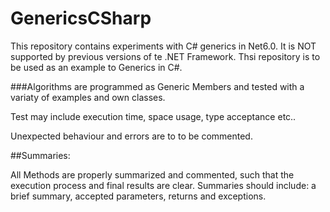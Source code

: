 # GenericsCSharp

This repository contains experiments with C# generics in Net6.0. It is NOT supported by previous versions of te .NET Framework.
Thsi repository is to be used as an example to Generics in C#.

###Algorithms are programmed as Generic Members and tested with a variaty of examples and own classes.

Test may include execution time, space usage, type acceptance etc..

Unexpected behaviour and errors are to to be commented.

##Summaries:

All Methods are properly summarized and commented, such that the execution process and final results are clear.
Summaries should include: a brief summary, accepted parameters, returns and exceptions.